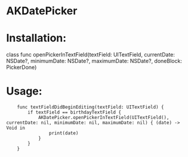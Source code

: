 # AKDatePicker

# **Installation:**

class func openPickerInTextField(textField: UITextField, currentDate: NSDate?, minimumDate: NSDate?, maximumDate: NSDate?, doneBlock: PickerDone)



# **Usage:**

        func textFieldDidBeginEditing(textField: UITextField) {
            if textField == birthdayTextField {
                AKDatePicker.openPickerInTextField(UITextField(), currentDate: nil, minimumDate: nil, maximumDate: nil) { (date) ->                   Void in
                    print(date)
                }
            }
        }
